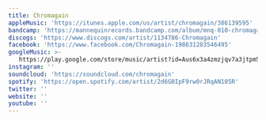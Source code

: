 ```yaml
---
title: Chromagain
appleMusic: 'https://itunes.apple.com/us/artist/chromagain/386139595'
bandcamp: 'https://mannequinrecords.bandcamp.com/album/mnq-010-chromagain-any-colour-we-liked'
discogs: 'https://www.discogs.com/artist/1134786-Chromagain'
facebook: 'https://www.facebook.com/Chromagain-198631283546495'
googleMusic: >-
   https://play.google.com/store/music/artist?id=Aus6x3a4zmzjqv7a3jtpm5hiuh4
instagram: ''
soundcloud: 'https://soundcloud.com/chromagain'
spotify: 'https://open.spotify.com/artist/2d6G0IpF9rw0rJRqAN105R'
twitter: ''
website: ''
youtube: ''
---
```

